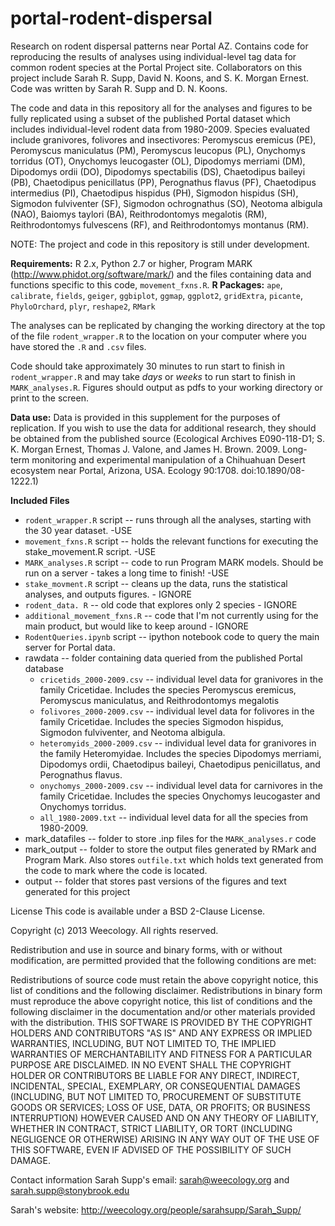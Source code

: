 portal-rodent-dispersal
=======================

Research on rodent dispersal patterns near Portal AZ. 
Contains code for reproducing the results of analyses using individual-level tag data for common rodent species at the Portal Project site. 
Collaborators on this project include Sarah R. Supp, David N. Koons, and S. K. Morgan Ernest. 
Code was written by Sarah R. Supp and D. N. Koons.

The code and data in this repository all for the analyses and figures to be fully replicated using a subset of the published 
Portal dataset which includes individual-level rodent data from 1980-2009. 
Species evaluated include granivores, folivores and insectivores: 
Peromyscus eremicus (PE), Peromyscus maniculatus (PM), Peromyscus leucopus (PL), Onychomys torridus (OT), 
Onychomys leucogaster (OL), Dipodomys merriami (DM), Dipodomys ordii (DO), Dipodomys spectabilis (DS), 
Chaetodipus baileyi (PB), Chaetodipus penicillatus (PP), Perognathus flavus (PF), Chaetodipus intermedius (PI), Chaetodipus hispidus (PH),
Sigmodon hispidus (SH), Sigmodon fulviventer (SF), Sigmodon ochrognathus (SO), Neotoma albigula (NAO), Baiomys taylori (BA), 
Reithrodontomys megalotis (RM), Reithrodontomys fulvescens (RF), and Reithrodontomys montanus (RM).

NOTE: The project and code in this repository is still under development. 

**Requirements:** R 2.x, Python 2.7 or higher, Program MARK (http://www.phidot.org/software/mark/) and the files
containing data and functions specific to this code, `movement_fxns.R`. 
**R Packages:** `ape`, `calibrate`, `fields`, `geiger`, `ggbiplot`, `ggmap`, `ggplot2`, `gridExtra`, `picante`, `PhyloOrchard`, `plyr`, `reshape2`, `RMark`

The analyses can be replicated by changing the working directory at the top of the file `rodent_wrapper.R` to the 
location on your computer where you have stored the `.R` and `.csv` files.

Code should take approximately 30 minutes to run start to finish in `rodent_wrapper.R` and may take *days* or *weeks* to run start to finish in `MARK_analyses.R`. 
Figures should output as pdfs to your working directory or print to the screen. 

**Data use:** Data is provided in this supplement for the purposes of replication. 
If you wish to use the data for additional research, they should be obtained from the published source 
(Ecological Archives E090-118-D1; S. K. Morgan Ernest, Thomas J. Valone, and James H. Brown. 2009. Long-term monitoring 
and experimental manipulation of a Chihuahuan Desert ecosystem near Portal, Arizona, USA. Ecology 90:1708. doi:10.1890/08-1222.1)

**Included Files**
* `rodent_wrapper.R` script -- runs through all the analyses, starting with the 30 year dataset. -USE
* `movement_fxns.R` script -- holds the relevant functions for executing the stake_movement.R script. -USE
* `MARK_analyses.R` script -- code to run Program MARK models. Should be run on a server - takes a long time to finish! -USE
* `stake_movment.R` script -- cleans up the data, runs the statistical analyses, and outputs figures. - IGNORE
* `rodent_data. R`  -- old code that explores only 2 species - IGNORE
* `additional_movement_fxns.R` -- code that I'm not currently using for the main product, but would like to keep around - IGNORE
* `RodentQueries.ipynb` script -- ipython notebook code to query the main server for Portal data.
* rawdata -- folder containing data queried from the published Portal database
  * `cricetids_2000-2009.csv` -- individual level data for granivores in the family Cricetidae. Includes the species Peromyscus eremicus, Peromyscus maniculatus, and Reithrodontomys megalotis
  * `folivores_2000-2009.csv` -- individual level data for folivores in the family Cricetidae. Includes the species Sigmodon hispidus, Sigmodon fulviventer, and Neotoma albigula.
  * `heteromyids_2000-2009.csv` -- individual level data for granivores in the family Heteromyidae. Includes the species Dipodomys merriami, Dipodomys ordii, Chaetodipus baileyi, Chaetodipus penicillatus, and Perognathus flavus.
  * `onychomys_2000-2009.csv` -- individual level data for carnivores in the family Cricetidae. Includes the species Onychomys leucogaster and Onychomys torridus.
  * `all_1980-2009.txt` -- individual level data for all the species from 1980-2009.
* mark_datafiles -- folder to store .inp files for the `MARK_analyses.r` code
* mark_output -- folder to store the output files generated by RMark and Program Mark. Also stores `outfile.txt` which holds text generated from the code to mark where the code is located.
* output -- folder that stores past versions of the figures and text generated for this project

License
This code is available under a BSD 2-Clause License.

Copyright (c) 2013 Weecology. All rights reserved.

Redistribution and use in source and binary forms, with or without modification, are permitted provided that the following conditions are met:

Redistributions of source code must retain the above copyright notice, this list of conditions and the following disclaimer. 
Redistributions in binary form must reproduce the above copyright notice, this list of conditions and the following 
disclaimer in the documentation and/or other materials provided with the distribution. 
THIS SOFTWARE IS PROVIDED BY THE COPYRIGHT HOLDERS AND CONTRIBUTORS "AS IS" AND ANY EXPRESS OR IMPLIED WARRANTIES, 
INCLUDING, BUT NOT LIMITED TO, THE IMPLIED WARRANTIES OF MERCHANTABILITY AND FITNESS FOR A PARTICULAR PURPOSE ARE 
DISCLAIMED. IN NO EVENT SHALL THE COPYRIGHT HOLDER OR CONTRIBUTORS BE LIABLE FOR ANY DIRECT, INDIRECT, INCIDENTAL, 
SPECIAL, EXEMPLARY, OR CONSEQUENTIAL DAMAGES (INCLUDING, BUT NOT LIMITED TO, PROCUREMENT OF SUBSTITUTE GOODS OR SERVICES; 
LOSS OF USE, DATA, OR PROFITS; OR BUSINESS INTERRUPTION) HOWEVER CAUSED AND ON ANY THEORY OF LIABILITY, WHETHER IN 
CONTRACT, STRICT LIABILITY, OR TORT (INCLUDING NEGLIGENCE OR OTHERWISE) ARISING IN ANY WAY OUT OF THE USE OF THIS 
SOFTWARE, EVEN IF ADVISED OF THE POSSIBILITY OF SUCH DAMAGE.

Contact information
Sarah Supp's email: sarah@weecology.org and sarah.supp@stonybrook.edu

Sarah's website: http://weecology.org/people/sarahsupp/Sarah_Supp/
